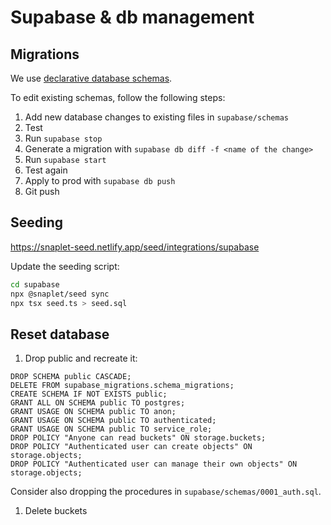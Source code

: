 # Supabase & db management

## Migrations

We use [declarative database
schemas](https://supabase.com/docs/guides/local-development/declarative-database-schemas).

To edit existing schemas, follow the following steps:

1. Add new database changes to existing files in `supabase/schemas`
1. Test
1. Run `supabase stop`
1. Generate a migration with `supabase db diff -f <name of the change>`
1. Run `supabase start`
1. Test again
1. Apply to prod with `supabase db push`
1. Git push

## Seeding

https://snaplet-seed.netlify.app/seed/integrations/supabase

Update the seeding script:

```bash
cd supabase
npx @snaplet/seed sync
npx tsx seed.ts > seed.sql
```

## Reset database

1. Drop public and recreate it:

```psql
DROP SCHEMA public CASCADE;
DELETE FROM supabase_migrations.schema_migrations;
CREATE SCHEMA IF NOT EXISTS public;
GRANT ALL ON SCHEMA public TO postgres;
GRANT USAGE ON SCHEMA public TO anon;
GRANT USAGE ON SCHEMA public TO authenticated;
GRANT USAGE ON SCHEMA public TO service_role;
DROP POLICY "Anyone can read buckets" ON storage.buckets;
DROP POLICY "Authenticated user can create objects" ON storage.objects;
DROP POLICY "Authenticated user can manage their own objects" ON storage.objects;
```

Consider also dropping the procedures in `supabase/schemas/0001_auth.sql`.

1. Delete buckets

